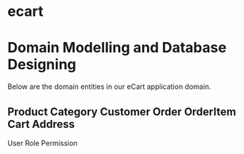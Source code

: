 # ecart
# Domain Modelling and Database Designing

Below are the domain entities in our eCart application domain.

Product
Category
Customer
Order
OrderItem
Cart
Address
------------
User
Role
Permission
